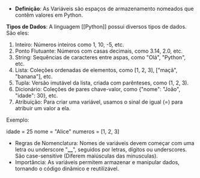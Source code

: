 
- **Definição**: As Variáveis são espaços de armazenamento nomeados que contêm valores em Python.


**Tipos de Dados**: A linguagem [[Python]] possui diversos tipos de dados. São eles:

1. Inteiro: Números inteiros como 1, 10, -5, etc.
2. Ponto Flutuante: Números com casas decimais, como 3.14, 2.0, etc.
3. String: Sequências de caracteres entre aspas, como "Olá", "Python", etc.
4. Lista: Coleções ordenadas de elementos, como [1, 2, 3], ["maçã", "banana"], etc. 
5. Tupla: Versão imutável da lista, criada com parênteses, como (1, 2, 3).
6. Dicionário: Coleções de pares chave-valor, como {"nome": "João", "idade": 30}, etc.
7. Atribuição: Para criar uma variável, usamos o sinal de igual (=) para atribuir um valor a ela. 

Exemplo: 

 idade = 25 
 nome = "Alice" 
 numeros = [1, 2, 3] <br>
- Regras de Nomenclatura: Nomes de variáveis devem começar com uma letra ou underscore "**__**", seguidos por letras, dígitos ou underscores. São case-sensitive (Diferem maiúsculas das minusculas).
- Importância: As variáveis permitem armazenar e manipular dados, tornando o código dinâmico e reutilizável.